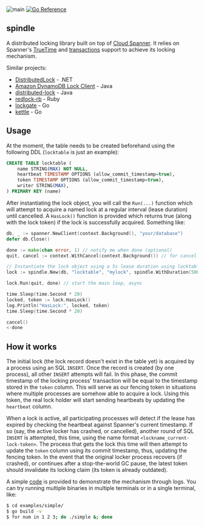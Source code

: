 ![main](https://github.com/flowerinthenight/spindle/workflows/main/badge.svg)
[![Go Reference](https://pkg.go.dev/badge/github.com/flowerinthenight/spindle.svg)](https://pkg.go.dev/github.com/flowerinthenight/spindle)

## spindle
A distributed locking library built on top of [Cloud Spanner](https://cloud.google.com/spanner/). It relies on Spanner's [TrueTime](https://cloud.google.com/spanner/docs/true-time-external-consistency) and [transactions](https://cloud.google.com/spanner/docs/transactions) support to achieve its locking mechanism.

Similar projects:
* [DistributedLock](https://github.com/madelson/DistributedLock) - .NET
* [Amazon DynamoDB Lock Client](https://github.com/awslabs/amazon-dynamodb-lock-client) - Java
* [distributed-lock](https://github.com/alturkovic/distributed-lock) - Java
* [redlock-rb](https://github.com/leandromoreira/redlock-rb) - Ruby
* [lockgate](https://github.com/werf/lockgate) - Go
* [kettle](https://github.com/flowerinthenight/kettle) - Go

## Usage
At the moment, the table needs to be created beforehand using the following DDL (`locktable` is just an example):
```SQL
CREATE TABLE locktable (
    name STRING(MAX) NOT NULL,
    heartbeat TIMESTAMP OPTIONS (allow_commit_timestamp=true),
    token TIMESTAMP OPTIONS (allow_commit_timestamp=true),
    writer STRING(MAX),
) PRIMARY KEY (name)
```

After instantiating the lock object, you will call the `Run(...)` function which will attempt to acquire a named lock at a regular interval (lease duration) until cancelled. A `HasLock()` function is provided which returns true (along with the lock token) if the lock is successfully acquired. Something like:

```go
db, _ := spanner.NewClient(context.Background(), "your/database")
defer db.Close()

done := make(chan error, 1) // notify me when done (optional)
quit, cancel := context.WithCancel(context.Background()) // for cancel

// Instantiate the lock object using a 5s lease duration using locktable above.
lock := spindle.New(db, "locktable", "mylock", spindle.WithDuration(5000))

lock.Run(quit, done) // start the main loop, async

time.Sleep(time.Second * 20)
locked, token := lock.HasLock()
log.Println("HasLock:", locked, token)
time.Sleep(time.Second * 20)

cancel()
<-done
```

## How it works
The initial lock (the lock record doesn't exist in the table yet) is acquired by a process using an SQL `INSERT`. Once the record is created (by one process), all other `INSERT` attempts will fail. In this phase, the commit timestamp of the locking process' transaction will be equal to the timestamp stored in the `token` column. This will serve as our fencing token in situations where multiple processes are somehow able to acquire a lock. Using this token, the real lock holder will start sending heartbeats by updating the `heartbeat` column.

When a lock is active, all participating processes will detect if the lease has expired by checking the heartbeat against Spanner's current timestamp. If so (say, the active locker has crashed, or cancelled), another round of SQL `INSERT` is attempted, this time, using the name format `<lockname_current-lock-token>`. The process that gets the lock this time will then attempt to update the `token` column using its commit timestamp, thus, updating the fencing token. In the event that the original locker process recovers (if crashed), or continues after a stop-the-world GC pause, the latest token should invalidate its locking claim (its token is already outdated).

A simple [code](./examples/simple/main.go) is provided to demonstrate the mechanism through logs. You can try running multiple binaries in multiple terminals or in a single terminal, like:

```bash
$ cd examples/simple/
$ go build -v
$ for num in 1 2 3; do ./simple &; done
```
